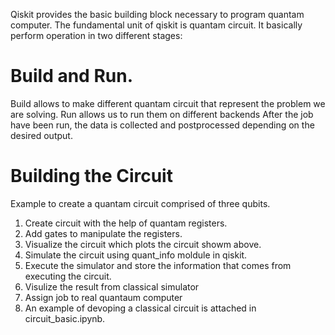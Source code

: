 Qiskit provides the basic building block necessary to program quantam computer. The fundamental unit of qiskit is quantam circuit. It basically perform operation
in two different stages: 
# Build and Run. 
Build allows to make different quantam circuit that represent the problem we are solving. 
Run allows us to run them on different backends
After the job have been run, the data is collected and postprocessed depending on the desired output.
# Building the Circuit
Example to create a quantam circuit comprised of three qubits.
1. Create circuit with the help of quantam registers.
2. Add gates to manipulate the registers.
3. Visualize the circuit which plots the circuit showm above.
4. Simulate the circuit using quant_info moldule in qiskit.
5. Execute the simulator and store the information that comes from executing the circuit.
6. Visulize the result from classical simulator
7. Assign job to real quantaum computer
8. An example of devoping a classical circuit is attached in circuit_basic.ipynb.
